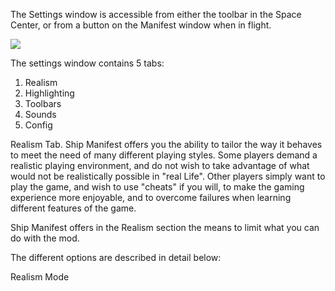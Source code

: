 The Settings window is accessible from either the toolbar in the Space Center, or from a button on the Manifest window when in flight.

![](http://i.imgur.com/Xwy8KyQ.png)

The settings window contains 5 tabs:

1. Realism
2. Highlighting
3. Toolbars
4. Sounds
5. Config

Realism Tab.
Ship Manifest offers you the ability to tailor the way it behaves to meet the need of many different playing styles.  Some players demand a realistic playing environment, and do not wish to take advantage of what would not be realistically possible in "real Life".  Other players simply want to play the game, and wish to use "cheats" if you will, to make the gaming experience more enjoyable, and to overcome failures when learning different features of the game.

Ship Manifest offers in the Realism section the means to limit what you can do with the mod.

The different options are described in detail below:

Realism Mode
